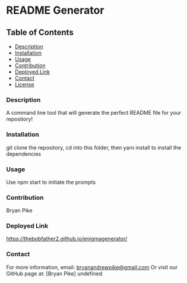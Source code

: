 # README Generator
## Table of Contents
- [Description](#description)
- [Installation](#installation)
- [Usage](#usage)
- [Contribution](#contribution)
- [Deployed Link](#deployedlink)
- [Contact](#contact)
- [License](#license)
### Description
A command line tool that will generate the perfect README file for your repository!
### Installation
git clone the repository, cd into this folder, then yarn install to install the dependencies
### Usage
Use npm start to initiate the prompts
### Contribution
Bryan Pike
### Deployed Link
https://thebobfather2.github.io/enigmagenerator/
### Contact
For more information, email: [bryanandrewpike@gmail.com](mailto:bryanandrewpike@gmail.com)
Or visit our GitHub page at: [Bryan Pike]
undefined
